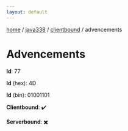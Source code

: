 ```yaml
---
layout: default
---
```


[home](/)  /  [java338](/protocol/java338)  /  [clientbound](/protocol/java338/clientbound)  /  advencements

# Advencements

**Id**: 77

**Id** (hex): 4D

**Id** (bin): 01001101

**Clientbound**: ✔️

**Serverbound**: ✖️

